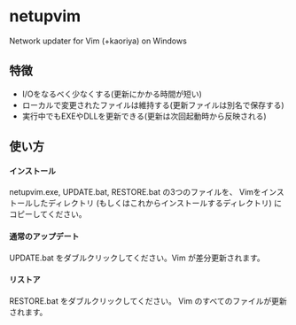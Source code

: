 # netupvim

Network updater for Vim (+kaoriya) on Windows 

## 特徴

*   I/Oをなるべく少なくする(更新にかかる時間が短い)
*   ローカルで変更されたファイルは維持する(更新ファイルは別名で保存する)
*   実行中でもEXEやDLLを更新できる(更新は次回起動時から反映される)

## 使い方

#### インストール

netupvim.exe, UPDATE.bat, RESTORE.bat の3つのファイルを、
Vimをインストールしたディレクトリ
(もしくはこれからインストールするディレクトリ)
にコピーしてください。

#### 通常のアップデート

UPDATE.bat をダブルクリックしてください。Vim が差分更新されます。

#### リストア

RESTORE.bat をダブルクリックしてください。
Vim のすべてのファイルが更新されます。
